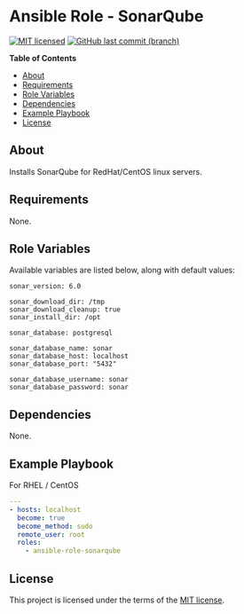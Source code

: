 # Ansible Role - SonarQube

[![MIT licensed](https://img.shields.io/badge/license-MIT-blue.svg)](https://opensource.org/licenses/MIT)
[![GitHub last commit (branch)](https://img.shields.io/github/last-commit/wolffaxn/ansible-role-sonarqube/master.svg)](https://github.com/wolffaxn/ansible-role-sonarqube)

**Table of Contents**

<!-- toc -->

- [About](#about)
- [Requirements](#requirements)
- [Role Variables](#role-variables)
- [Dependencies](#dependencies)
- [Example Playbook](#example-playbook)
- [License](#license)

<!-- tocstop -->

## About

Installs SonarQube for RedHat/CentOS linux servers.

## Requirements

None.

## Role Variables

Available variables are listed below, along with default values:

    sonar_version: 6.0

    sonar_download_dir: /tmp
    sonar_download_cleanup: true
    sonar_install_dir: /opt

    sonar_database: postgresql

    sonar_database_name: sonar
    sonar_database_host: localhost
    sonar_database_port: "5432"

    sonar_database_username: sonar
    sonar_database_password: sonar

## Dependencies

None.

## Example Playbook

For RHEL / CentOS

```yaml
---
- hosts: localhost
  become: true
  become_method: sudo
  remote_user: root
  roles:
    - ansible-role-sonarqube
```
## License

This project is licensed under the terms of the [MIT license](LICENSE).
